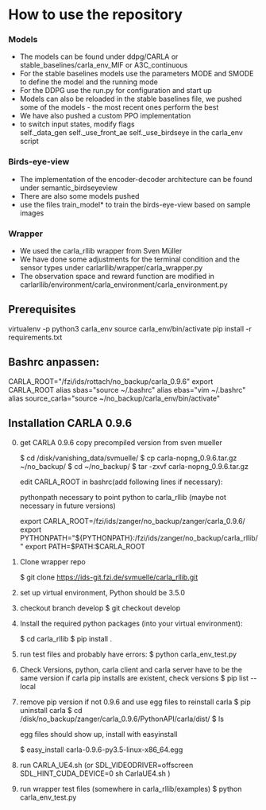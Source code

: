 # How to use the repository
### Models
- The models can be found under ddpg/CARLA or stable_baselines/carla_env_MIF or A3C_continuous
- For the stable baselines models use the parameters MODE and SMODE to define the model and the running mode
- For the DDPG use the run.py for configuration and start up
- Models can also be reloaded in the stable baselines file, we pushed some of the models - the most recent ones perform the best
- We have also pushed a custom PPO implementation
- to switch input states, modify flags   
		self._data_gen
        self._use_front_ae
        self._use_birdseye
	in the carla_env script
### Birds-eye-view
- The implementation of the encoder-decoder architecture can be found under semantic_birdseyeview
- There are also some models pushed
- use the files train_model* to train the birds-eye-view based on sample images

### Wrapper
- We used the carla_rllib wrapper from Sven Müller
- We have done some adjustments for the terminal condition and the sensor types under carlarllib/wrapper/carla_wrapper.py
- The observation space and reward function are modified in carlarllib/environment/carla_environment/carla_environment.py







## Prerequisites
virtualenv -p python3 carla_env
source carla_env/bin/activate
pip install -r requirements.txt

## Bashrc anpassen:
CARLA_ROOT="/fzi/ids/rottach/no_backup/carla_0.9.6"
export CARLA_ROOT
alias sbas="source ~/.bashrc"
alias ebas="vim ~/.bashrc"
alias source_carla="source ~/no_backup/carla_env/bin/activate"

## Installation CARLA 0.9.6 
0. get CARLA 0.9.6
	copy precompiled version from sven mueller
	
	$ cd /disk/vanishing_data/svmuelle/
	$ cp carla-nopng_0.9.6.tar.gz ~/no_backup/
	$ cd ~/no_backup/
	$ tar -zxvf carla-nopng_0.9.6.tar.gz
	
	edit CARLA_ROOT in bashrc(add following lines if necessary):

	pythonpath necessary to point python to carla_rllib (maybe not necessary in future versions)

	export CARLA_ROOT=/fzi/ids/zanger/no_backup/zanger/carla_0.9.6/
	export PYTHONPATH="${PYTHONPATH}:/fzi/ids/zanger/no_backup/carla_rllib/"
	export PATH=$PATH:$CARLA_ROOT

1. Clone wrapper repo

	$ git clone https://ids-git.fzi.de/svmuelle/carla_rllib.git
2. set up virtual environment, Python should be 3.5.0
3. checkout branch develop
	$ git checkout develop
4. Install the required python packages (into your virtual environment):

	$ cd carla_rllib
	$ pip install .
5. run test files and probably have errors:
	$ python carla_env_test.py
6. Check Versions, python, carla client and carla server have to be the same version
	if carla pip installs are existent, check versions
	$ pip list --local
7. remove pip version if not 0.9.6 and use egg files to reinstall carla 
	$ pip uninstall carla
	$ cd /disk/no_backup/zanger/carla_0.9.6/PythonAPI/carla/dist/
	$ ls
	
	egg files should show up, install with easyinstall
		
	$ easy_install carla-0.9.6-py3.5-linux-x86_64.egg
8. run CARLA_UE4.sh (or SDL_VIDEODRIVER=offscreen SDL_HINT_CUDA_DEVICE=0 sh CarlaUE4.sh )
9. run wrapper test files (somewhere in carla_rllib/examples)
	$ python carla_env_test.py 